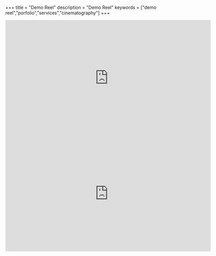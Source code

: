 +++
title = "Demo Reel"
description = "Demo Reel"
keywords = ["demo reel","porfolio","services","cinematography"]
+++
<iframe width="640" height="360" src="https://www.youtube.com/embed/MJ7kgRecjvE" frameborder="0" allow="accelerometer; autoplay; clipboard-write; encrypted-media; gyroscope; picture-in-picture" allowfullscreen></iframe>
<iframe width="640" height="360" src="https://www.youtube.com/embed/iDGVgNt0TpY?controls=0" frameborder="0" allow="accelerometer; autoplay; encrypted-media; gyroscope; picture-in-picture" allowfullscreen></iframe>
<br>
<br>
<br>
<br>
<br>

